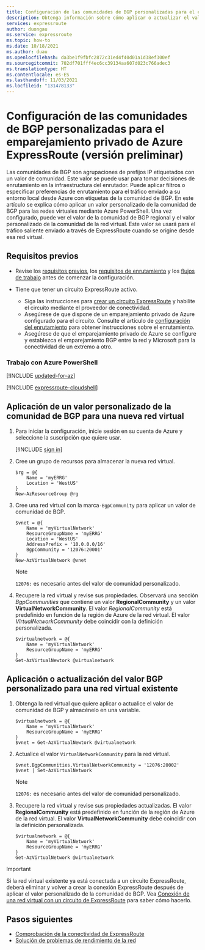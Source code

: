 ```yaml
---
title: Configuración de las comunidades de BGP personalizadas para el emparejamiento privado de Azure ExpressRoute (versión preliminar)
description: Obtenga información sobre cómo aplicar o actualizar el valor de la comunidad de BGP para una red virtual nueva o existente.
services: expressroute
author: duongau
ms.service: expressroute
ms.topic: how-to
ms.date: 10/18/2021
ms.author: duau
ms.openlocfilehash: da3be1f9fbfc2872c31ed4f40d01a1d38ef300ef
ms.sourcegitcommit: 702df701fff4ec6cc39134aa607d023c766adec3
ms.translationtype: HT
ms.contentlocale: es-ES
ms.lasthandoff: 11/03/2021
ms.locfileid: "131478133"
---
```

# <a name="configure-custom-bgp-communities-for-azure-expressroute-private-peering-preview"></a>Configuración de las comunidades de BGP personalizadas para el emparejamiento privado de Azure ExpressRoute (versión preliminar)

Las comunidades de BGP son agrupaciones de prefijos IP etiquetados con un valor de comunidad. Este valor se puede usar para tomar decisiones de enrutamiento en la infraestructura del enrutador. Puede aplicar filtros o especificar preferencias de enrutamiento para el tráfico enviado a su entorno local desde Azure con etiquetas de la comunidad de BGP. En este artículo se explica cómo aplicar un valor personalizado de la comunidad de BGP para las redes virtuales mediante Azure PowerShell. Una vez configurado, puede ver el valor de la comunidad de BGP regional y el valor personalizado de la comunidad de la red virtual. Este valor se usará para el tráfico saliente enviado a través de ExpressRoute cuando se origine desde esa red virtual.

## <a name="prerequisites"></a>Requisitos previos

* Revise los [requisitos previos](expressroute-prerequisites.md), los [requisitos de enrutamiento](expressroute-routing.md) y los [flujos de trabajo](expressroute-workflows.md) antes de comenzar la configuración.

* Tiene que tener un circuito ExpressRoute activo. 
  * Siga las instrucciones para [crear un circuito ExpressRoute](expressroute-howto-circuit-arm.md) y habilite el circuito mediante el proveedor de conectividad. 
  * Asegúrese de que dispone de un emparejamiento privado de Azure configurado para el circuito. Consulte el artículo de [configuración del enrutamiento](expressroute-howto-routing-arm.md) para obtener instrucciones sobre el enrutamiento. 
  * Asegúrese de que el emparejamiento privado de Azure se configure y establezca el emparejamiento BGP entre la red y Microsoft para la conectividad de un extremo a otro.
  
### <a name="working-with-azure-powershell"></a>Trabajo con Azure PowerShell

[!INCLUDE [updated-for-az](../../includes/hybrid-az-ps.md)]

[!INCLUDE [expressroute-cloudshell](../../includes/expressroute-cloudshell-powershell-about.md)]

## <a name="apply-a-custom-bgp-community-value-for-a-new-virtual-network"></a>Aplicación de un valor personalizado de la comunidad de BGP para una nueva red virtual

1. Para iniciar la configuración, inicie sesión en su cuenta de Azure y seleccione la suscripción que quiere usar.

   [!INCLUDE [sign in](../../includes/expressroute-cloud-shell-connect.md)]

1. Cree un grupo de recursos para almacenar la nueva red virtual.

    ```azurepowershell-interactive
    $rg = @{
        Name = 'myERRG'
        Location = 'WestUS'
    }
    New-AzResourceGroup @rg
    ```

1. Cree una red virtual con la marca`-BgpCommunity` para aplicar un valor de comunidad de BGP.

    ```azurepowershell-interactive
    $vnet = @{
        Name = 'myVirtualNetwork'
        ResourceGroupName = 'myERRG'
        Location = 'WestUS'
        AddressPrefix = '10.0.0.0/16'
        BgpCommunity = '12076:20001'    
    }
    New-AzVirtualNetwork @vnet
    ```
    
    > [!NOTE]
    > `12076:` es necesario antes del valor de comunidad personalizado.
    >

1. Recupere la red virtual y revise sus propiedades. Observará una sección *BgpCommunities* que contiene un valor **RegionalCommunity** y un valor **VirtualNetworkCommunity**. El valor *RegionalCommunity* está predefinido en función de la región de Azure de la red virtual. El valor *VirtualNetworkCommunity* debe coincidir con la definición personalizada.

    ```azurepowershell-interactive
    $virtualnetwork = @{
        Name = 'myVirtualNetwork'
        ResourceGroupName = 'myERRG'
    } 
    Get-AzVirtualNewtork @virtualnetwork
    ```

## <a name="applying-or-updating-the-custom-bgp-value-for-an-existing-virtual-network"></a>Aplicación o actualización del valor BGP personalizado para una red virtual existente

1. Obtenga la red virtual que quiere aplicar o actualice el valor de comunidad de BGP y almacénelo en una variable.

    ```azurepowershell-interactive
    $virtualnetwork = @{
        Name = 'myVirtualNetwork'
        ResourceGroupName = 'myERRG'
    } 
    $vnet = Get-AzVirtualNewtork @virtualnetwork
    ```

1. Actualice el valor `VirtualNetworkCommunity` para la red virtual.

    ```azurepowershell-interactive
    $vnet.BgpCommunities.VirtualNetworkCommunity = '12076:20002'
    $vnet | Set-AzVirtualNetwork
    ```

    > [!NOTE]
    > `12076:` es necesario antes del valor de comunidad personalizado.
    >

1. Recupere la red virtual y revise sus propiedades actualizadas. El valor **RegionalCommunity** está predefinido en función de la región de Azure de la red virtual. El valor **VirtualNetworkCommunity** debe coincidir con la definición personalizada.

    ```azurepowershell-interactive
    $virtualnetwork = @{
        Name = 'myVirtualNetwork'
        ResourceGroupName = 'myERRG'
    } 
    Get-AzVirtualNetwork @virtualnetwork
    ```

> [!IMPORTANT]
>  Si la red virtual existente ya está conectada a un circuito ExpressRoute, deberá eliminar y volver a crear la conexión ExpressRoute después de aplicar el valor personalizado de la comunidad de BGP. Vea [Conexión de una red virtual con un circuito de ExpressRoute](expressroute-howto-linkvnet-arm.md) para saber cómo hacerlo.
>

## <a name="next-steps"></a>Pasos siguientes

- [Comprobación de la conectividad de ExpressRoute](expressroute-troubleshooting-expressroute-overview.md)
- [Solución de problemas de rendimiento de la red](expressroute-troubleshooting-network-performance.md)
